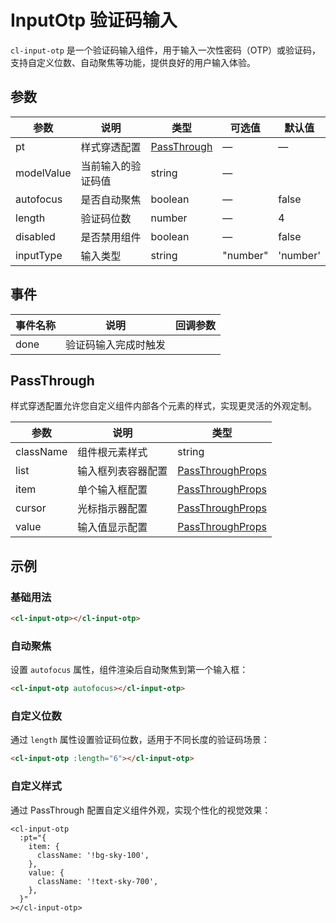 # InputOtp 验证码输入

`cl-input-otp` 是一个验证码输入组件，用于输入一次性密码（OTP）或验证码，支持自定义位数、自动聚焦等功能，提供良好的用户输入体验。

## 参数

| 参数       | 说明               | 类型                        | 可选值   | 默认值   |
| ---------- | ------------------ | --------------------------- | -------- | -------- |
| pt         | 样式穿透配置       | [PassThrough](#passthrough) | —        | —        |
| modelValue | 当前输入的验证码值 | string                      | —        |          |
| autofocus  | 是否自动聚焦       | boolean                     | —        | false    |
| length     | 验证码位数         | number                      | —        | 4        |
| disabled   | 是否禁用组件       | boolean                     | —        | false    |
| inputType  | 输入类型           | string                      | "number" | 'number' |

## 事件

| 事件名称 | 说明                 | 回调参数 |
| -------- | -------------------- | -------- |
| done     | 验证码输入完成时触发 |          |

## PassThrough

样式穿透配置允许您自定义组件内部各个元素的样式，实现更灵活的外观定制。

| 参数      | 说明               | 类型                                                       |
| --------- | ------------------ | ---------------------------------------------------------- |
| className | 组件根元素样式     | string                                                     |
| list      | 输入框列表容器配置 | [PassThroughProps](/src/components/pt.md#passthroughprops) |
| item      | 单个输入框配置     | [PassThroughProps](/src/components/pt.md#passthroughprops) |
| cursor    | 光标指示器配置     | [PassThroughProps](/src/components/pt.md#passthroughprops) |
| value     | 输入值显示配置     | [PassThroughProps](/src/components/pt.md#passthroughprops) |

## 示例

### 基础用法

```html
<cl-input-otp></cl-input-otp>
```

### 自动聚焦

设置 `autofocus` 属性，组件渲染后自动聚焦到第一个输入框：

```html
<cl-input-otp autofocus></cl-input-otp>
```

### 自定义位数

通过 `length` 属性设置验证码位数，适用于不同长度的验证码场景：

```html
<cl-input-otp :length="6"></cl-input-otp>
```

### 自定义样式

通过 PassThrough 配置自定义组件外观，实现个性化的视觉效果：

```vue
<cl-input-otp
  :pt="{
    item: {
      className: '!bg-sky-100',
    },
    value: {
      className: '!text-sky-700',
    },
  }"
></cl-input-otp>
```
